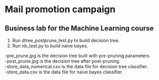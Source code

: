 # Mail promotion campaign
## Business lab for the Machine Learning course

1. Run dtree_postprune_test.py to build decision tree.  
2. Run nb_test.py to build naive bayes.  

-pre_prune.jpg is the decision tree built with pre-pruning parameters.  
-post_prune.jpg is the decision tree after post-pruning.  
-store_data_numerical.csv is the data file for decision tree classifier.  
-store_data.csv is the data file for naive bayes classifier.  
